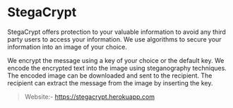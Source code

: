 # StegaCrypt

StegaCrypt offers protection to your valuable information to avoid any third party users to access your information. 
We use algorithms to secure your information into an image of your choice.

We encrypt the message using a key of your choice or the default key. We encode the encrypted text into the 
image using steganography techniques. The encoded image can be downloaded and sent to the recipient. 
The recipient can extract the message from the image by inserting the key.

> Website:- https://stegacrypt.herokuapp.com
